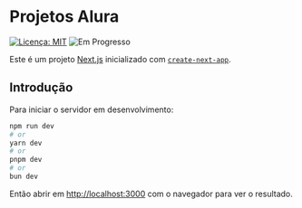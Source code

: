 # Projetos Alura

[![Licença: MIT](https://img.shields.io/badge/Licença-MIT-yellow.svg)](https://github.com/coelhoalexandre/projetos-alura/blob/main/LICENSE) ![Em Progresso](https://img.shields.io/badge/Em_Progresso-blue.svg)

Este é um projeto [Next.js](https://nextjs.org) inicializado com [`create-next-app`](https://nextjs.org/docs/app/api-reference/cli/create-next-app).

## Introdução

Para iniciar o servidor em desenvolvimento:

```bash
npm run dev
# or
yarn dev
# or
pnpm dev
# or
bun dev
```

Então abrir em [http://localhost:3000](http://localhost:3000) com o navegador para ver o resultado.

